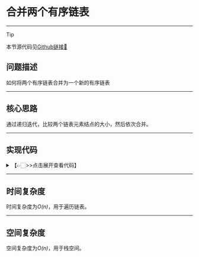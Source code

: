 # 合并两个有序链表
---
> [!Tip]
> 本节源代码见[Github链接🔗](https://github.com/MaxSolider/leetcode-algorithm/blob/main/structure/src/main/java/org/example/linkedlist/exercises/ReverseList.java)

## 问题描述
如何将两个有序链表合并为一个新的有序链表

---
## 核心思路
通过递归迭代，比较两个链表元素结点的大小，然后依次合并。

---
## 实现代码
<details> 
	<summary>【👉🏻>>点击展开查看代码】</summary> 
	<pre>
		<code>
			/**  
			 * 合并两个有序链表  
			 *  
			 * @param headNode1 链表1  
			 * @param headNode2 链表2  
			 * @return NormalListNode 新的链表表头指针  
			 * @author: Max Solider  
			 * @date: 2022/10/9 14:18  
			 */
			 NormalListNode mergeList(NormalListNode headNode1, NormalListNode headNode2) {  
			    if (headNode1 == null) {  
			        return headNode2;  
			    }  
			    if (headNode2 == null) {  
			        return headNode1;  
			    }  
			    NormalListNode result = null;  
			    if (headNode1.getData() <= headNode2.getData()) {  
			        result = headNode1;  
			        result.setNext(mergeList(headNode1.getNext(), headNode2));  
			    } else {  
			        result = headNode2;  
			        result.setNext(mergeList(headNode1, headNode2.getNext()));  
			    }  
			    return result;  
			}
		</code>
	</pre>
</details>

---
## 时间复杂度
时间复杂度为*O(n)*，用于遍历链表。

---
## 空间复杂度
空间复杂度为*O(n)*，用于栈空间。